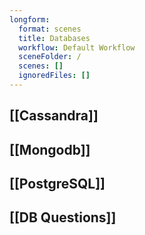 ```yaml
---
longform:
  format: scenes
  title: Databases
  workflow: Default Workflow
  sceneFolder: /
  scenes: []
  ignoredFiles: []
---
```

## [[Cassandra]]

## [[Mongodb]]

## [[PostgreSQL]]

## [[DB Questions]]

